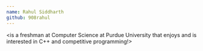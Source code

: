 ```yaml
---
name: Rahul Siddharth
github: 908rahul
---
```


**<Rahul Siddharth>** <is a freshman at Computer Science at Purdue University that enjoys and is interested in C++ and competitive programming!>